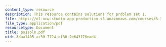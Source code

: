 ```yaml
---
content_type: resource
description: This resource contains solutions for problem set 1.
file: https://ol-ocw-studio-app-production.s3.amazonaws.com/courses/6-341-discrete-time-signal-processing-fall-2005/3daa1405ac307724cf302e643176ead4_ps1soln.pdf
file_type: application/pdf
resourcetype: Document
title: ps1soln.pdf
uid: 3daa1405-ac30-7724-cf30-2e643176ead4
---
```

